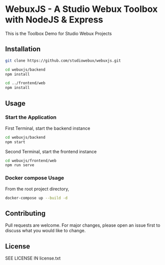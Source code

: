 # WebuxJS - A Studio Webux Toolbox with NodeJS & Express

This is the Toolbox Demo for Studio Webux Projects

## Installation

```bash
git clone https://github.com/studiowebux/webuxjs.git

cd webuxjs/backend
npm install

cd ../frontend/web
npm install
```

## Usage

### Start the Application

First Terminal, start the backend instance

```bash
cd webuxjs/backend
npm start
```

Second Terminal, start the frontend instance

```bash
cd webuxjs/frontend/web
npm run serve
```

### Docker compose Usage

From the root project directory,

```bash
docker-compose up --build -d
```

## Contributing

Pull requests are welcome. For major changes, please open an issue first to discuss what you would like to change.

## License

SEE LICENSE IN license.txt
